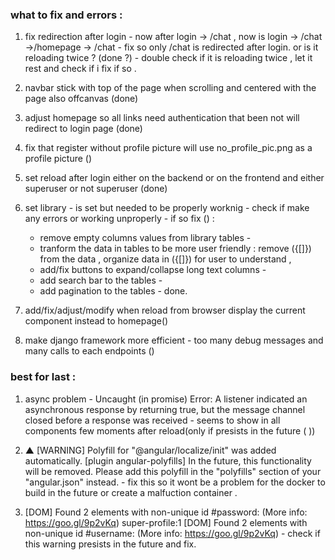 ### what to fix and errors : 

1. fix redirection after login - now after login -> /chat , now is login -> /chat ->/homepage -> /chat - fix so only /chat is redirected after login. or is it reloading twice ? (done ?) - double check if it is reloading twice , let it rest and check if i fix if so .

2. navbar stick with top of the page when scrolling and centered with the page also offcanvas (done) 

3. adjust homepage so all links need authentication that been not will redirect to login page (done)

4. fix that register without profile picture will use no_profile_pic.png as a profile picture ()

5. set reload after login either on the backend or on the frontend and either superuser or not superuser (done)

6. set library - is set but needed to be properly worknig - check if make any errors or working unproperly - if so fix () :
   - remove empty columns values from library tables -
   - tranform the data in tables to be more user friendly : remove ({[]}) from the data , organize data in ({[]}) for user to understand , 
   - add/fix buttons to expand/collapse long text columns - 
   - add search bar to the tables - 
   - add pagination to the tables - done.  

7. add/fix/adjust/modify when reload from browser display the current component instead to homepage()

8. make django framework more efficient - too many debug messages and many calls to each endpoints ()

### best for last : 
1. async problem - Uncaught (in promise) Error: A listener indicated an asynchronous response by returning true, but the message channel closed before a response was received - seems to show in all components few moments after reload(only if presists in the future ( )) 

2.  ▲ [WARNING] Polyfill for "@angular/localize/init" was added automatically. [plugin angular-polyfills]
            In the future, this functionality will be removed. Please add this polyfill in the "polyfills" section of your "angular.json" instead. - fix this so it wont be a problem for the docker to build in the future or create a malfuction container .


3. [DOM] Found 2 elements with non-unique id #password: (More info: https://goo.gl/9p2vKq) 
   super-profile:1 [DOM] Found 2 elements with non-unique id #username: (More info: https://goo.gl/9p2vKq)  - check if this warning presists in the future and fix.